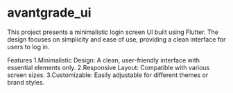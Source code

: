# avantgrade_ui

This project presents a minimalistic login screen UI built using Flutter. The design focuses on simplicity and ease of use, providing a clean interface for users to log in.

Features
1.Minimalistic Design: A clean, user-friendly interface with essential elements only.
2.Responsive Layout: Compatible with various screen sizes.
3.Customizable: Easily adjustable for different themes or brand styles.



